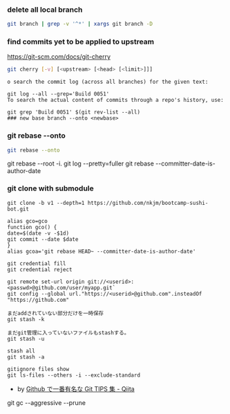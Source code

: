### delete all local branch

```sh
git branch | grep -v '^*' | xargs git branch -D
```

### find commits yet to be applied to upstream

https://git-scm.com/docs/git-cherry

```sh
git cherry [-v] [<upstream> [<head> [<limit>]]]

```

```
o search the commit log (across all branches) for the given text:

git log --all --grep='Build 0051'
To search the actual content of commits through a repo's history, use:

git grep 'Build 0051' $(git rev-list --all)
### new base branch --onto <newbase>

```

### git rebase --onto

```sh
git rebase --onto
```

git rebase --root -i.
git log --pretty=fuller
git rebase --committer-date-is-author-date

### git clone with submodule

```
git clone -b v1 --depth=1 https://github.com/nkjm/bootcamp-sushi-bot.git
```

```
alias gco=gco
function gco() {
date=$(date -v -$1d)
git commit --date $date
}
alias gcoa='git rebase HEAD~ --committer-date-is-author-date'

git credential fill
git credential reject

git remote set-url origin git://<userid>:<passwd>@github.com/user/myapp.git`
git config --global url."https://<userid>@github.com".insteadOf "https://github.com"

まだaddされていない部分だけを一時保存
git stash -k

まだgit管理に入っていないファイルもstashする。
git stash -u

stash all
git stash -a

gitignore files show
git ls-files --others -i --exclude-standard
```

- by [Github で一番有名な Git TIPS 集 - Qiita](https://qiita.com/rana_kualu/items/4d5e27244256e9689304)

git gc --aggressive --prune
